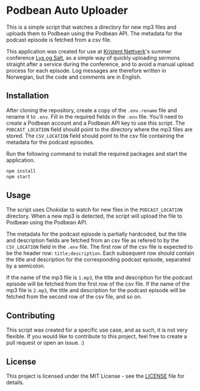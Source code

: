 # Podbean Auto Uploader

This is a simple script that watches a directory for new mp3 files and uploads them to Podbean using the Podbean API. The metadata for the podcast episode is fetched from a csv file.

This application was created for use at [Kristent Nettverk](https://krinet.no/)'s summer conference [Lys og Salt](http://lysogsalt.no/), as a simple way of quickly uploading sermons straight after a service during the conference, and to avoid a manual upload process for each episode. Log messages are therefore written in Norwegian, but the code and comments are in English.

## Installation

After cloning the repository, create a copy of the `.env.rename` file and rename it to `.env`. Fill in the required fields in the `.env` file. You'll need to create a Podbean account and a Podbean API key to use this script. The `PODCAST_LOCATION` field should point to the directory where the mp3 files are stored. The `CSV_LOCATION` field should point to the csv file containing the metadata for the podcast episodes.

Run the following command to install the required packages and start the application.

```bash
npm install
npm start
```

## Usage

The script uses Chokidar to watch for new files in the `PODCAST_LOCATION` directory. When a new mp3 is detected, the script will upload the file to Podbean using the Podbean API.

The metadata for the podcast episode is partially hardcoded, but the title and description fields are fetched from an csv file as refered to by the `CSV_LOCATION` field in the `.env` file. The first row of the csv file is expected to be the header row: `title;description`. Each subsequent row should contain the title and description for the corresponding podcast episode, separated by a semicolon.

If the name of the mp3 file is `1.mp3`, the title and description for the podcast episode will be fetched from the first row of the csv file. If the name of the mp3 file is `2.mp3`, the title and description for the podcast episode will be fetched from the second row of the csv file, and so on.

## Contributing

This script was created for a specific use case, and as such, it is not very flexible. If you would like to contribute to this project, feel free to create a pull request or open an issue. :)

## License

This project is licensed under the MIT License - see the [LICENSE](LICENSE) file for details.
